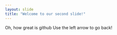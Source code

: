 ```yaml
---
layout: slide
title: "Welcome to our second slide!"
---
```

Oh, how great is github
Use the left arrow to go back!
